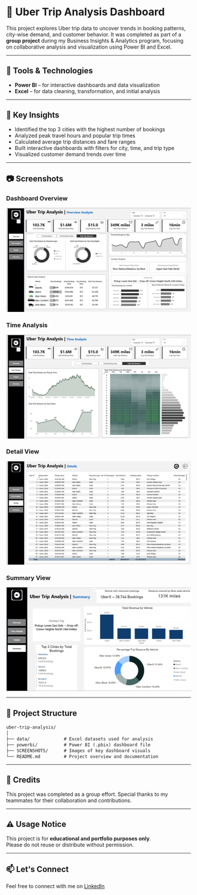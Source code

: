 # 🚗 Uber Trip Analysis Dashboard

This project explores Uber trip data to uncover trends in booking patterns, city-wise demand, and customer behavior. It was completed as part of a **group project** during my Business Insights & Analytics program, focusing on collaborative analysis and visualization using Power BI and Excel.

---

## 🔧 Tools & Technologies
- **Power BI** – for interactive dashboards and data visualization  
- **Excel** – for data cleaning, transformation, and initial analysis  

---

## 📌 Key Insights
- Identified the top 3 cities with the highest number of bookings  
- Analyzed peak travel hours and popular trip times  
- Calculated average trip distances and fare ranges  
- Built interactive dashboards with filters for city, time, and trip type  
- Visualized customer demand trends over time  

---

## 📷 Screenshots

### Dashboard Overview
![Overview](SCREENSHOTS/Overview.png)

### Time Analysis
![Trip Analysis](SCREENSHOTS/Trip%20Analysis.png)

### Detail View
![Details](SCREENSHOTS/Details.png)

### Summary View
![Summary](SCREENSHOTS/Summary.png)

---

## 📁 Project Structure

```
uber-trip-analysis/
│
├── data/             # Excel datasets used for analysis  
├── powerbi/          # Power BI (.pbix) dashboard file  
├── SCREENSHOTS/      # Images of key dashboard visuals  
└── README.md         # Project overview and documentation  
```

---

## 👥 Credits
This project was completed as a group effort. Special thanks to my teammates for their collaboration and contributions.

---

## ⚠️ Usage Notice
This project is for **educational and portfolio purposes only**.  
Please do not reuse or distribute without permission.

---

## 📫 Let's Connect
Feel free to connect with me on [LinkedIn](https://www.linkedin.com/in/sharmadevanshi2000)  

